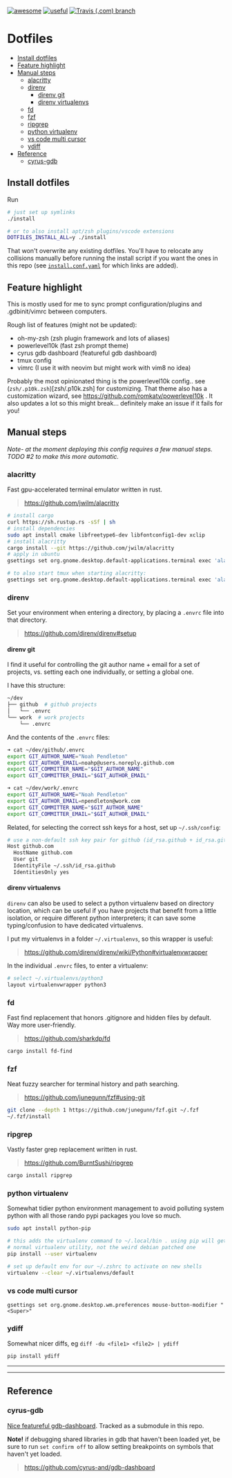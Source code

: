 [![awesome](https://img.shields.io/badge/awesome-yes-ff69b4.svg?style=for-the-badge)](https://github.com/twitter/twemoji)  [![useful](https://img.shields.io/badge/useful-nope-blue.svg?style=for-the-badge)](https://badssl.com/)  [![Travis (.com) branch](https://img.shields.io/travis/com/noahp/dotfiles/master.svg?style=for-the-badge)](https://travis-ci.com/noahp/dotfiles)

# Dotfiles

<!-- vim-markdown-toc GFM -->

- [Install dotfiles](#install-dotfiles)
- [Feature highlight](#feature-highlight)
- [Manual steps](#manual-steps)
  - [alacritty](#alacritty)
  - [direnv](#direnv)
    - [direnv git](#direnv-git)
    - [direnv virtualenvs](#direnv-virtualenvs)
  - [fd](#fd)
  - [fzf](#fzf)
  - [ripgrep](#ripgrep)
  - [python virtualenv](#python-virtualenv)
  - [vs code multi cursor](#vs-code-multi-cursor)
  - [ydiff](#ydiff)
- [Reference](#reference)
  - [cyrus-gdb](#cyrus-gdb)

<!-- vim-markdown-toc -->

## Install dotfiles
Run

```bash
# just set up symlinks
./install

# or to also install apt/zsh plugins/vscode extensions
DOTFILES_INSTALL_ALL=y ./install
```

That won't overwrite any existing dotfiles. You'll have to relocate any
collisions manually before running the install script if you want the ones in
this repo (see [`install.conf.yaml`](install.conf.yaml) for which links are
added).

## Feature highlight
This is mostly used for me to sync prompt configuration/plugins and
.gdbinit/vimrc between computers.

Rough list of features (might not be updated):
- oh-my-zsh (zsh plugin framework and lots of aliases)
- powerlevel10k (fast zsh prompt theme)
- cyrus gdb dashboard (featureful gdb dashboard)
- tmux config
- vimrc (I use it with neovim but might work with vim8 no idea)

Probably the most opinionated thing is the powerlevel10k config.. see
(`zsh/.p10k.zsh`)[zsh/.p10k.zsh] for customizing. That theme also has a
customization wizard, see https://github.com/romkatv/powerlevel10k . It also
updates a lot so this might break... definitely make an issue if it fails for
you!

## Manual steps
*Note- at the moment deploying this config requires a few manual steps.
TODO #2 to make this more automatic.*

### alacritty
Fast gpu-accelerated terminal emulator written in rust.

>https://github.com/jwilm/alacritty
```bash
# install cargo
curl https://sh.rustup.rs -sSf | sh
# install dependencies
sudo apt install cmake libfreetype6-dev libfontconfig1-dev xclip
# install alacritty
cargo install --git https://github.com/jwilm/alacritty
# apply in ubuntu
gsettings set org.gnome.desktop.default-applications.terminal exec 'alacritty'

# to also start tmux when starting alacritty:
gsettings set org.gnome.desktop.default-applications.terminal exec 'alacritty -e tmux'
```

### direnv
Set your environment when entering a directory, by placing a `.envrc` file into
that directory.
>https://github.com/direnv/direnv#setup

#### direnv git
I find it useful for controlling the git author name + email for a set of
projects, vs. setting each one individually, or setting a global one.

I have this structure:
```bash
~/dev
├── github  # github projects
│   └── .envrc
└── work  # work projects
    └── .envrc
```

And the contents of the `.envrc` files:
```bash
➜ cat ~/dev/github/.envrc
export GIT_AUTHOR_NAME="Noah Pendleton"
export GIT_AUTHOR_EMAIL=noahp@users.noreply.github.com
export GIT_COMMITTER_NAME="$GIT_AUTHOR_NAME"
export GIT_COMMITTER_EMAIL="$GIT_AUTHOR_EMAIL"

➜ cat ~/dev/work/.envrc
export GIT_AUTHOR_NAME="Noah Pendleton"
export GIT_AUTHOR_EMAIL=npendleton@work.com
export GIT_COMMITTER_NAME="$GIT_AUTHOR_NAME"
export GIT_COMMITTER_EMAIL="$GIT_AUTHOR_EMAIL"
```

Related, for selecting the correct ssh keys for a host, set up `~/.ssh/config`:
```bash
# use a non-default ssh key pair for github (id_rsa.github + id_rsa.github.pub)
Host github.com
  HostName github.com
  User git
  IdentityFile ~/.ssh/id_rsa.github
  IdentitiesOnly yes
```

#### direnv virtualenvs
`direnv` can also be used to select a python virtualenv based on directory
location, which can be useful if you have projects that benefit from a little
isolation, or require different python interpreters; it can save some
typing/confusion to have dedicated virtualenvs.

I put my virtualenvs in a folder `~/.virtualenvs`, so this wrapper is useful:
> https://github.com/direnv/direnv/wiki/Python#virtualenvwrapper

In the individual `.envrc` files, to enter a virtualenv:
```bash
# select ~/.virtualenvs/python3
layout virtualenvwrapper python3
```

### fd
Fast find replacement that honors .gitignore and hidden files by default. Way
more user-friendly.
> https://github.com/sharkdp/fd

```bash
cargo install fd-find
```

### fzf
Neat fuzzy searcher for terminal history and path searching.
>https://github.com/junegunn/fzf#using-git

```bash
git clone --depth 1 https://github.com/junegunn/fzf.git ~/.fzf
~/.fzf/install
```

### ripgrep
Vastly faster grep replacement written in rust.
>https://github.com/BurntSushi/ripgrep
```bash
cargo install ripgrep
```

### python virtualenv
Somewhat tidier python environment management to avoid polluting system python
with all those rando pypi packages you love so much.
```bash
sudo apt install python-pip

# this adds the virtualenv command to ~/.local/bin . using pip will get the
# normal virtualenv utility, not the weird debian patched one
pip install --user virtualenv

# set up default env for our ~/.zshrc to activate on new shells
virtualenv --clear ~/.virtualenvs/default
```

### vs code multi cursor
`gsettings set org.gnome.desktop.wm.preferences mouse-button-modifier "<Super>"`

### ydiff
Somewhat nicer diffs, eg `diff -du <file1> <file2> | ydiff`
```bash
pip install ydiff
```
___
___

## Reference
### cyrus-gdb
[Nice featureful gdb-dashboard](https://github.com/cyrus-and/gdb-dashboard).
Tracked as a submodule in this repo.

**Note!** if debugging shared libraries in gdb that haven't been loaded yet, be
sure to run `set confirm off` to allow setting breakpoints on symbols that
haven't yet loaded.
>https://github.com/cyrus-and/gdb-dashboard

